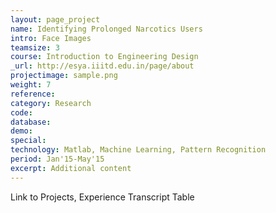 ```yaml
---
layout: page_project
name: Identifying Prolonged Narcotics Users
intro: Face Images
teamsize: 3
course: Introduction to Engineering Design
_url: http://esya.iiitd.edu.in/page/about
projectimage: sample.png
weight: 7
reference: 
category: Research
code: 
database:
demo:
special:
technology: Matlab, Machine Learning, Pattern Recognition
period: Jan'15-May'15
excerpt: Additional content
---
```

Link to Projects, Experience
Transcript Table
